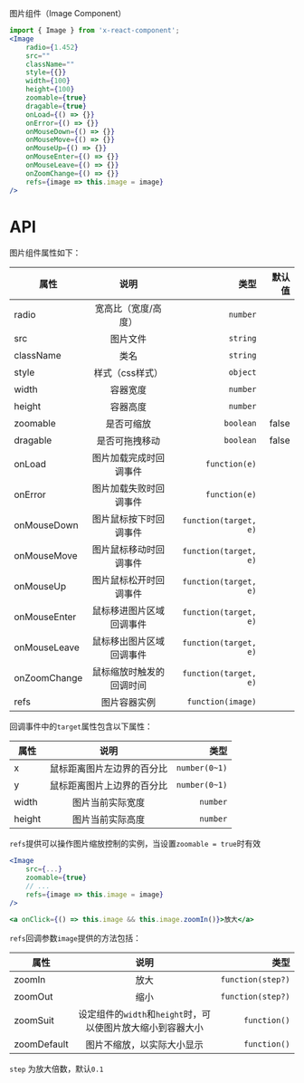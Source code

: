 图片组件（Image Component）

```jsx
import { Image } from 'x-react-component';
<Image
    radio={1.452}
    src=""
    className=""
    style={{}}
    width={100}
    height={100}
    zoomable={true}
    dragable={true}
    onLoad={() => {}}
    onError={() => {}}
    onMouseDown={() => {}}
    onMouseMove={() => {}}
    onMouseUp={() => {}}
    onMouseEnter={() => {}}
    onMouseLeave={() => {}}
    onZoomChange={() => {}}
    refs={image => this.image = image}
/>

```

# API 

图片组件属性如下：

| 属性         |           说明           |                      类型 | 默认值 |
| ------------ | :----------------------: | ------------------------: | -----: |
| radio        |   宽高比（宽度/高度）    |              ```number``` |        |
| src          |         图片文件         |              ```string``` |        |
| className    |           类名           |              ```string``` |        |
| style        |     样式（css样式）      |              ```object``` |        |
| width        |         容器宽度         |              ```number``` |        |
| height       |         容器高度         |              ```number``` |        |
| zoomable     |        是否可缩放        |             ```boolean``` |  false |
| dragable     |      是否可拖拽移动      |             ```boolean``` |  false |
| onLoad       |  图片加载完成时回调事件  |         ```function(e)``` |        |
| onError      |  图片加载失败时回调事件  |         ```function(e)``` |        |
| onMouseDown  |  图片鼠标按下时回调事件  | ```function(target, e)``` |        |
| onMouseMove  |  图片鼠标移动时回调事件  | ```function(target, e)``` |        |
| onMouseUp    |  图片鼠标松开时回调事件  | ```function(target, e)``` |        |
| onMouseEnter | 鼠标移进图片区域回调事件 | ```function(target, e)``` |        |
| onMouseLeave | 鼠标移出图片区域回调事件 | ```function(target, e)``` |        |
| onZoomChange | 鼠标缩放时触发的回调时间 | ```function(target, e)``` |        |
| refs         |       图片容器实例       |     ```function(image)``` |        |

回调事件中的```target```属性包含以下属性：

| 属性   |            说明            |              类型 |
| ------ | :------------------------: | ----------------: |
| x      | 鼠标距离图片左边界的百分比 | ```number(0~1)``` |
| y      | 鼠标距离图片上边界的百分比 | ```number(0~1)``` |
| width  |      图片当前实际宽度      |      ```number``` |
| height |      图片当前实际高度      |      ```number``` |

```refs```提供可以操作图片缩放控制的实例，当设置```zoomable = true```时有效

```jsx
<Image
    src={...}
    zoomable={true}
    // ...
    refs={image => this.image = image}
/>

<a onClick={() => this.image && this.image.zoomIn()}>放大</a>

```
```refs```回调参数```image```提供的方法包括：

| 属性        |                                说明                                 |                  类型 |
| ----------- | :-----------------------------------------------------------------: | --------------------: |
| zoomIn      |                                放大                                 | ```function(step?)``` |
| zoomOut     |                                缩小                                 | ```function(step?)``` |
| zoomSuit    | 设定组件的```width```和```height```时，可以使图片放大缩小到容器大小 |      ```function()``` |
| zoomDefault |                     图片不缩放，以实际大小显示                      |      ```function()``` |

```step``` 为放大倍数，默认```0.1```